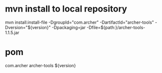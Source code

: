 # mvn install to local repository
mvn install:install-file -DgroupId="com.archer" -DartifactId="archer-tools" -Dversion="${version}" -Dpackaging=jar -Dfile=${path:}/archer-tools-1.1.5.jar


# pom 
<dependency>
    <groupId>com.archer</groupId>
    <artifactId>archer-tools</artifactId>
    <version>${version}</version>
</dependency>
